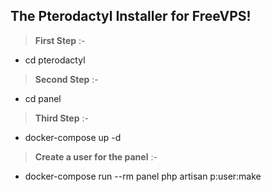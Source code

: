 ## **The Pterodactyl Installer for FreeVPS!**

> **First Step** :-
 * cd pterodactyl
> 
> **Second Step** :-
 * cd panel
>
> **Third Step** :- 
 * docker-compose up -d
> 
> **Create a user for the panel** :-
 * docker-compose run --rm panel php artisan p:user:make

